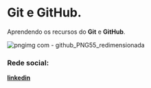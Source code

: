 # **Git** e **GitHub**.

Aprendendo os recursos do  **Git** e **GitHub**.

![pngimg com - github_PNG55_redimensionada](https://github.com/Zimbredu/site-portfolio/assets/66042254/3bc72f85-00d7-4a8d-bd12-cde071e2855b)



### Rede social:

[**linkedin**](https://www.linkedin.com/in/eduardo-zimbre-desenvolvedor)

